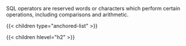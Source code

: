 SQL operators are reserved words or characters which perform certain operations,
including comparisons and arithmetic.

{{< children type="anchored-list" >}}

{{< children hlevel="h2" >}}
